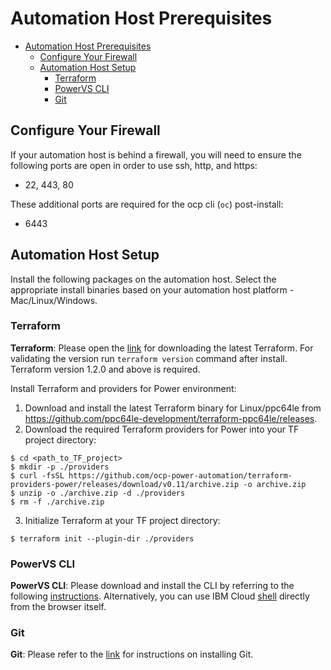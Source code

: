 
# Automation Host Prerequisites

- [Automation Host Prerequisites](#automation-host-prerequisites)
  - [Configure Your Firewall](#configure-your-firewall)
  - [Automation Host Setup](#automation-host-setup)
    - [Terraform](#terraform)
    - [PowerVS CLI](#powervs-cli)
    - [Git](#git)

## Configure Your Firewall
If your automation host is behind a firewall, you will need to ensure the following ports are open in order to use ssh, http, and https:
- 22, 443, 80

These additional ports are required for the ocp cli (`oc`) post-install:
- 6443

## Automation Host Setup

Install the following packages on the automation host. Select the appropriate install binaries based on your automation host platform - Mac/Linux/Windows.

### Terraform

**Terraform**: Please open the [link](https://www.terraform.io/downloads) for downloading the latest Terraform. For validating the version run `terraform version` command after install. Terraform version 1.2.0 and above is required.

Install Terraform and providers for Power environment:
1. Download and install the latest Terraform binary for Linux/ppc64le from https://github.com/ppc64le-development/terraform-ppc64le/releases.
2. Download the required Terraform providers for Power into your TF project directory:
```
$ cd <path_to_TF_project>
$ mkdir -p ./providers
$ curl -fsSL https://github.com/ocp-power-automation/terraform-providers-power/releases/download/v0.11/archive.zip -o archive.zip
$ unzip -o ./archive.zip -d ./providers
$ rm -f ./archive.zip
```
3. Initialize Terraform at your TF project directory:
```
$ terraform init --plugin-dir ./providers
``` 

### PowerVS CLI

**PowerVS CLI**: Please download and install the CLI by referring to the following [instructions](https://cloud.ibm.com/docs/power-iaas-cli-plugin?topic=power-iaas-cli-plugin-power-iaas-cli-reference). Alternatively, you can use IBM Cloud [shell](https://cloud.ibm.com/shell) directly from the browser itself.

### Git

**Git**:  Please refer to the [link](https://git-scm.com/book/en/v2/Getting-Started-Installing-Git) for instructions on installing Git.
